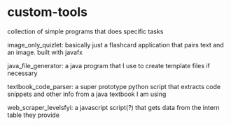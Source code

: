 # custom-tools
collection of simple programs that does specific tasks

image_only_quizlet: basically just a flashcard application that pairs text and an image. built with javafx

java_file_generator: a java program that I use to create template files if necessary

textbook_code_parser: a super prototype python script that extracts code snippets and other info from a java textbook I am using

web_scraper_levelsfyi: a javascript script(?) that gets data from the intern table they provide
